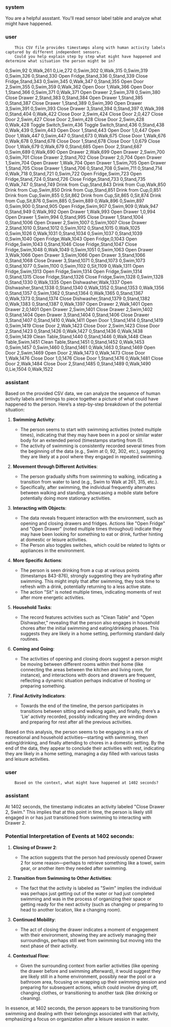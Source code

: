 ### system
You are a helpful assstant. You'll read sensor label table and analyze what might have happened.
### user

        This CSV file provides timestamps along with human activity labels captured by different independent sensors.
        Could you help explain step by step what might have happened and determine what situation the person might be in?
    
0,Swim,92
0,Walk,261
0,Lie,272
0,Swim,302
0,Walk,315
0,Swim,319
0,Swim,326
0,Stand,330
Open Fridge,Stand,336
0,Stand,339
Close Fridge,Stand,343
0,Swim,345
0,Walk,347
0,Stand,355
Open Door 2,Swim,355
0,Swim,359
0,Walk,362
Open Door 1,Walk,366
Open Door 1,Stand,366
0,Swim,371
0,Walk,371
Open Drawer 2,Swim,378
0,Swim,380
Close Drawer 2,Stand,383
0,Stand,384
Open Drawer 1,Stand,385
0,Stand,387
Close Drawer 1,Stand,389
0,Swim,390
Open Drawer 3,Swim,391
0,Swim,393
Close Drawer 3,Stand,394
0,Stand,397
0,Walk,398
0,Stand,404
0,Walk,422
Close Door 2,Swim,424
Close Door 2,0,427
Close Door 2,Swim,427
Close Door 2,Swim,428
Close Door 2,Swim,428
0,Walk,428
Toggle Switch,Swim,436
Toggle Switch,Stand,436
0,Stand,438
0,Walk,439
0,Swim,443
Open Door 1,Stand,443
Open Door 1,0,447
Open Door 1,Walk,447
0,Swim,447
0,Stand,673
0,Walk,675
Close Door 1,Walk,676
0,Walk,678
0,Stand,678
Close Door 1,Stand,678
Close Door 1,0,679
Close Door 1,Walk,679
0,Walk,679
0,Stand,685
Open Door 2,Stand,687
0,Swim,689
0,Walk,690
Open Drawer 2,Walk,699
Open Drawer 2,Swim,700
0,Swim,701
Close Drawer 2,Stand,702
Close Drawer 2,0,704
Open Drawer 1,Swim,704
Open Drawer 1,Walk,704
Open Drawer 1,Swim,705
Open Drawer 1,Stand,705
Close Drawer 1,Stand,706
0,Stand,708
0,Swim,711
0,Stand,714
0,Walk,718
0,Stand,721
0,Swim,722
Open Fridge,Swim,723
Open Fridge,Stand,724
0,Stand,726
Close Fridge,Stand,733
0,Stand,735
0,Walk,747
0,Stand,749
Drink from Cup,Stand,843
Drink from Cup,Walk,850
Drink from Cup,Swim,850
Drink from Cup,Stand,851
Drink from Cup,0,851
Drink from Cup,Swim,855
0,Sit,862
Drink from Cup,Sit,865
0,Sit,874
Drink from Cup,Sit,876
0,Swim,885
0,Swim,889
0,Walk,896
0,Swim,897
0,Swim,900
0,Stand,905
Open Fridge,Swim,907
0,Swim,909
0,Walk,947
0,Stand,949
0,Walk,992
Open Drawer 1,Walk,993
Open Drawer 1,0,994
Open Drawer 1,Swim,994
0,Stand,995
Close Drawer 1,Stand,1004
0,Stand,1006
Open Drawer 2,Swim,1007
0,Swim,1007
Close Drawer 2,Stand,1010
0,Stand,1012
0,Swim,1012
0,Stand,1015
0,Walk,1025
0,Swim,1026
0,Walk,1031
0,Stand,1034
0,Swim,1037
0,Stand,1039
0,Swim,1040
Open Fridge,Walk,1043
Open Fridge,0,1043
Open Fridge,Swim,1043
0,Stand,1046
Close Fridge,Stand,1047
Close Fridge,Swim,1048
0,Walk,1049
0,Swim,1051
0,Swim,1063
Open Drawer 3,Walk,1066
Open Drawer 3,Swim,1066
Open Drawer 3,Stand,1066
0,Stand,1068
Close Drawer 3,Stand,1071
0,Stand,1073
0,Swim,1073
0,Stand,1077
0,Swim,1100
0,Swim,1102
0,Sit,1109
0,Walk,1311
Open Fridge,Swim,1313
Open Fridge,Swim,1314
Open Fridge,Swim,1314
0,Stand,1315
Close Fridge,Stand,1326
Close Fridge,Swim,1328
0,Swim,1328
0,Stand,1330
0,Walk,1335
Open Dishwasher,Walk,1337
Open Dishwasher,Stand,1338
0,Stand,1340
0,Walk,1352
0,Stand,1353
0,Walk,1356
0,Stand,1357
0,Swim,1362
0,Stand,1364
0,Walk,1365
0,Stand,1367
0,Walk,1373
0,Stand,1374
Close Dishwasher,Stand,1379
0,Stand,1382
0,Walk,1383
0,Stand,1387
0,Walk,1397
Open Drawer 2,Walk,1401
Open Drawer 2,0,1401
Open Drawer 2,Swim,1401
Close Drawer 2,Swim,1402
0,Stand,1404
Open Drawer 3,Stand,1404
0,Stand,1406
Close Drawer 3,Stand,1407
0,Stand,1410
0,Walk,1411
Open Door 1,Stand,1414
0,Stand,1419
0,Swim,1419
Close Door 2,Walk,1423
Close Door 2,Swim,1423
Close Door 2,Stand,1423
0,Stand,1426
0,Walk,1427
0,Stand,1436
0,Walk,1438
0,Swim,1439
Clean Table,Stand,1440
0,Stand,1446
0,Walk,1448
Clean Table,Swim,1451
Clean Table,Stand,1451
0,Stand,1452
0,Walk,1453
0,Swim,1457
0,Swim,1460
0,Stand,1461
0,Walk,1463
0,Stand,1469
Open Door 2,Swim,1469
Open Door 2,Walk,1473
0,Walk,1473
Close Door 1,Walk,1476
Close Door 1,0,1476
Close Door 1,Stand,1476
0,Walk,1481
Close Door 2,Walk,1484
Close Door 2,Stand,1485
0,Stand,1489
0,Walk,1490
0,Lie,1504
0,Walk,1522

### assistant
Based on the provided CSV data, we can analyze the sequence of human activity labels and timings to piece together a picture of what could have happened to the person. Here’s a step-by-step breakdown of the potential situation:

1. **Swimming Activity**:
   - The person seems to start with swimming activities (noted multiple times), indicating that they may have been in a pool or similar water body for an extended period (timestamps starting from 0).
   - The activity of swimming is consistently recorded several times from the beginning of the data (e.g., Swim at 0, 92, 302, etc.), suggesting they are likely at a pool where they engaged in repeated swimming.

2. **Movement through Different Activities**:
   - The person gradually shifts from swimming to walking, indicating a transition from water to land (e.g., Swim to Walk at 261, 315, etc.).
   - Specifically, after swimming, the individual frequently alternates between walking and standing, showcasing a mobile state before potentially doing more stationary activities.

3. **Interacting with Objects**:
   - The data reveals frequent interaction with the environment, such as opening and closing drawers and fridges. Actions like "Open Fridge" and "Open Drawer" (noted multiple times throughout) indicate they may have been looking for something to eat or drink, further hinting at domestic or leisure activities.
   - The Person also toggles switches, which could be related to lights or appliances in the environment.

4. **More Specific Actions**:
   - The person is seen drinking from a cup at various points (timestamps 843-876), strongly suggesting they are hydrating after swimming. This might imply that after swimming, they took time to refresh with a drink, potentially returning to a less active state.
   - The action "Sit" is noted multiple times, indicating moments of rest after more energetic activities.

5. **Household Tasks**:
   - The record features activities such as "Clean Table" and "Open Dishwasher," revealing that the person also engages in household chores after the initial swimming and eating/drinking phases. This suggests they are likely in a home setting, performing standard daily routines.

6. **Coming and Going**:
   - The activities of opening and closing doors suggest a person might be moving between different rooms within their home (like connecting the areas between the kitchen and living room, for instance), and interactions with doors and drawers are frequent, reflecting a dynamic situation perhaps indicative of hosting or preparing something.

7. **Final Activity Indicators**:
   - Towards the end of the timeline, the person participates in transitions between sitting and walking again, and finally, there’s a 'Lie' activity recorded, possibly indicating they are winding down and preparing for rest after all the previous activities.

Based on this analysis, the person seems to be engaging in a mix of recreational and household activities—starting with swimming, then eating/drinking, and finally attending to chores in a domestic setting. By the end of the data, they appear to conclude their activities with rest, indicating they are likely in a home setting, managing a day filled with various tasks and leisure activities.
### user

        Based on the context, what might have happened at 1402 seconds?
    
### assistant
At 1402 seconds, the timestamp indicates an activity labeled "Close Drawer 2, Swim." This implies that at this point in time, the person is likely still engaged in or has just transitioned from swimming to interacting with Drawer 2.

### Potential Interpretation of Events at 1402 seconds:

1. **Closing of Drawer 2**: 
   - The action suggests that the person had previously opened Drawer 2 for some reason—perhaps to retrieve something like a towel, swim gear, or another item they needed after swimming.

2. **Transition from Swimming to Other Activities**:
   - The fact that the activity is labeled as "Swim" implies the individual was perhaps just getting out of the water or had just completed swimming and was in the process of organizing their space or getting ready for the next activity (such as changing or preparing to head to another location, like a changing room).

3. **Continued Mobility**: 
   - The act of closing the drawer indicates a moment of engagement with their environment, showing they are actively managing their surroundings, perhaps still wet from swimming but moving into the next phase of their activity.

4. **Contextual Flow**:
   - Given the surrounding context from earlier activities (like opening the drawer before and swimming afterward), it would suggest they are likely still in a home environment, possibly near the pool or a bathroom area, focusing on wrapping up their swimming session and preparing for subsequent actions, which could involve drying off, changing clothes, or transitioning to another task (like drinking or cleaning).

In essence, at 1402 seconds, the person appears to be transitioning from swimming and dealing with their belongings associated with that activity, emphasizing a focus on organization after a leisure session in water.
